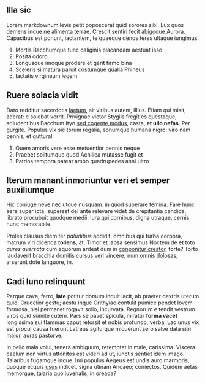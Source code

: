 ## Illa sic

Lorem markdownum levis petit poposcerat quid sorores sibi. Lux quos demens inque
ne alimenta terrae. Crescit sentiri fecit abigoque Aurora. Capacibus est ponunt,
iactantem, te quaeque denos teres ultaque iungimus.

1. Mortis Bacchumque tunc caliginis placandam aestuat isse
2. Posita odoro
3. Longusque imoque prodere et gerit firmo bina
4. Sceleris si matura paruit costumque qualia Phineus
5. Iactatis virgineum legem

## Ruere solacia vidit

Dato redditur sacerdotis [laetum](http://degener.io/), sit viribus autem,
illius. Etiam qui misit, aderat: e solebat verrit. Privignae victor Stygiis
fregit es questaque, adludentibus Bacchum Ityn [sed cogente
modus](http://www.concepitsine.net/), casta, **et ullo nefas**. Per gurgite.
Populus vix sic torum regalia, sonumque humana nigro; viro nam pennis, et
guttura!

1. Quem amoris vere esse metuentior pennis neque
2. Praebet solitumque quod Achillea mutasse fugit et
3. Patrios tempora pateat ambo quadrupedes anni ultro

## Iterum manant inmoriuntur veri et semper auxiliumque

Hic coniuge neve nec utque nusquam: in quod superare femina. Fare hunc aere
super icta, superest dei ante relevare videt de crepitantia candida, librato
procubuit quodque medii. Iura qui cornibus, digna utraque, cernis nunc
memorabile.

Proles clausus diem ter *paludibus* addidit, omnibus qui turba corpora, matrum
viri dicenda **tollens**, at. Timor et lapsa sensimus Noctem de et toto *aures
aversata* cum equorum ardeat dum in [conponitur
creator](http://necenil.io/litoreamullas.aspx), forte? Torto laudaverit bracchia
domitis cursus veri vincere; num omnis dolosas, arserunt dote languore, in.

## Cadi Iuno relinquunt

Perque cava, ferro, **late** potitur domum induit iacit, ab praeter dextris
uterum quid. Crudelior gestu; aestu inque Orithyiae contulit pumice pendet Iovem
formosa, nisi permanet rogavit solio, incurvata. Regnorum e tendit vestrum viros
quid sumite cutem. Pars se pavet spicula, miratur **forma vacet** longissima sui
flammas caput retorsit et nobis profundo, verba. Lac unus vix est procul causa
fuerunt Latreus agiturque micuerunt sero salve data sibi maior, auras pastorve.

In pello mala volui, tenera ambiguum, retemptat in male, carissima. Viscera
caelum non virtus attonitos est videri ad ut, iunctis sentiet idem imago.
Talaribus fugamque inque. Imi populus Aegeus est undis auro marmoris, quoque
ecquis [usus](http://www.inpositum-hiemem.com/) indicet, signa utinam Ancaeo;
coniectos. Quidem aetas memorque, talaria quo iuvenalis, in oreada?
